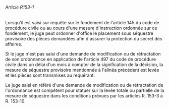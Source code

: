 ###### Article R153-1

Lorsqu'il est saisi sur requête sur le fondement de l'article 145 du code de procédure civile ou au cours d'une mesure d'instruction ordonnée sur ce fondement, le juge peut ordonner d'office le placement sous séquestre provisoire des pièces demandées afin d'assurer la protection du secret des affaires.

Si le juge n'est pas saisi d'une demande de modification ou de rétractation de son ordonnance en application de l'article 497 du code de procédure civile dans un délai d'un mois à compter de la signification de la décision, la mesure de séquestre provisoire mentionnée à l'alinéa précédent est levée et les pièces sont transmises au requérant.

Le juge saisi en référé d'une demande de modification ou de rétractation de l'ordonnance est compétent pour statuer sur la levée totale ou partielle de la mesure de séquestre dans les conditions prévues par les articles R. 153-3 à R. 153-10.

